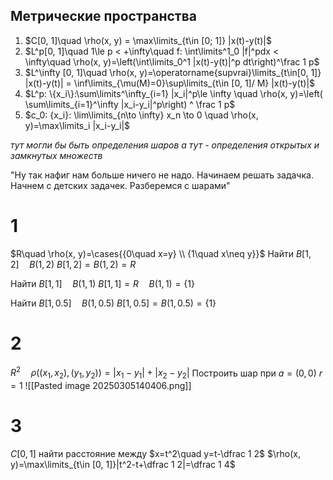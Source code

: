 ## Метрические пространства
1. $C[0, 1]\quad \rho(x, y) = \max\limits_{t\in [0; 1]} |x(t)-y(t)|$
2. $L^p[0, 1]\quad 1\le p < +\infty\quad f: \int\limits^1_0 |f|^pdx < \infty\quad \rho(x, y)=\left(\int\limits_0^1 |x(t)-y(t)|^p dt\right)^\frac 1 p$
3. $L^\infty [0, 1]\quad \rho(x, y)=\operatorname{supvrai}\limits_{t\in[0, 1]} |x(t)-y(t)| = \inf\limits_{\mu(M)=0}\sup\limits_{t\in [0, 1]/ M} |x(t)-y(t)|$
4. $L^p: \{x_i\}:\sum\limits^\infty_{i=1} |x_i|^p\le \infty \quad \rho(x, y)=\left( \sum\limits_{i=1}^\infty |x_i-y_i|^p\right) ^ \frac 1 p$
5. $c_0: {x_i}: \lim\limits_{n\to \infty} x_n \to 0 \quad \rho(x, y)=\max\limits_i |x_i-y_i|$

*тут могли бы быть определения шаров*
*а тут - определения открытых и замкнутых множеств*

"Ну так нафиг нам больше ничего не надо. Начинаем решать задачка. Начнем с детских задачек. Разберемся с шарами"

# 1
$R\quad \rho(x, y)=\cases{{0\quad x=y} \\ {1\quad x\neq y}}$
Найти $B[1, 2]\quad B(1, 2)$
$B[1, 2]=B(1, 2)=R$

Найти $B[1, 1]\quad B(1, 1)$
$B[1, 1]=R\quad B(1, 1)=\{1\}$

Найти $B[1, 0.5]\quad B(1, 0.5)$
$B[1, 0.5]=B(1, 0.5)=\{1\}$

# 2
$R^2\quad \rho((x_1, x_2), (y_1, y_2))=|x_1-y_1|+|x_2-y_2|$
Построить шар при
$a=(0, 0)$
$r=1$
![[Pasted image 20250305140406.png]]

# 3
$C[0, 1]$ найти расстояние между $x=t^2\quad y=t-\dfrac 1 2$
$\rho(x, y)=\max\limits_{t\in [0, 1]}|t^2-t+\dfrac 1 2|=\dfrac 1 4$
